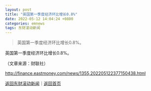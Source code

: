 ```yaml
---
layout: post
title: "英国第一季度经济环比增长0.8%"
date: 2022-05-12 14:04:24 +0800
categories: emnews
tags: 东财滚动新闻
---
```

> 英国第一季度经济环比增长0.8%。

<p>英国第一季度经济环比增长0.8%。</p><p class="em_media">（文章来源：财联社）</p>

<http://finance.eastmoney.com/news/1355,202205122377150438.html>

[返回东财滚动新闻](//finews.withounder.com/emnews/)｜[返回首页](//finews.withounder.com/)
